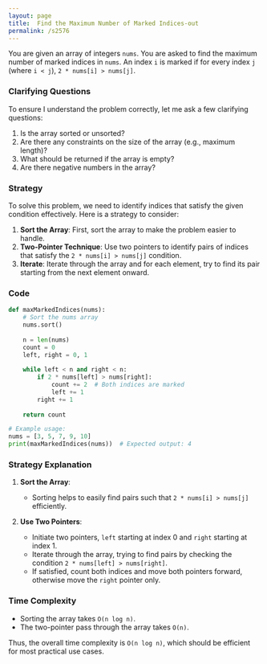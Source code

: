 ```yaml
---
layout: page
title:  Find the Maximum Number of Marked Indices-out
permalink: /s2576
---
```

You are given an array of integers `nums`. You are asked to find the maximum number of marked indices in `nums`. An index `i` is marked if for every index `j` (where `i < j`), `2 * nums[i] > nums[j]`.

### Clarifying Questions
To ensure I understand the problem correctly, let me ask a few clarifying questions:
1. Is the array sorted or unsorted?
2. Are there any constraints on the size of the array (e.g., maximum length)?
3. What should be returned if the array is empty?
4. Are there negative numbers in the array?

### Strategy
To solve this problem, we need to identify indices that satisfy the given condition effectively. Here is a strategy to consider:

1. **Sort the Array**: First, sort the array to make the problem easier to handle.
2. **Two-Pointer Technique**: Use two pointers to identify pairs of indices that satisfy the `2 * nums[i] > nums[j]` condition.
3. **Iterate**: Iterate through the array and for each element, try to find its pair starting from the next element onward.

### Code

```python
def maxMarkedIndices(nums):
    # Sort the nums array
    nums.sort()
    
    n = len(nums)
    count = 0
    left, right = 0, 1
    
    while left < n and right < n:
        if 2 * nums[left] > nums[right]:
            count += 2  # Both indices are marked
            left += 1
        right += 1
    
    return count

# Example usage:
nums = [3, 5, 7, 9, 10]
print(maxMarkedIndices(nums))  # Expected output: 4
```

### Strategy Explanation
1. **Sort the Array**:
   - Sorting helps to easily find pairs such that `2 * nums[i] > nums[j]` efficiently.
   
2. **Use Two Pointers**:
   - Initiate two pointers, `left` starting at index 0 and `right` starting at index 1.
   - Iterate through the array, trying to find pairs by checking the condition `2 * nums[left] > nums[right]`.
   - If satisfied, count both indices and move both pointers forward, otherwise move the `right` pointer only.

### Time Complexity
- Sorting the array takes `O(n log n)`.
- The two-pointer pass through the array takes `O(n)`.

Thus, the overall time complexity is `O(n log n)`, which should be efficient for most practical use cases.